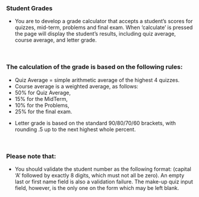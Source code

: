 ### Student Grades 

* You are to develop a grade calculator that accepts a student’s scores for quizzes, mid-term, problems and final exam.  When ‘calculate’ is pressed the page will display the student’s results, including quiz average, course average, and letter grade.
<br/>

### The calculation of the grade is based on the following rules:
- Quiz Average = simple arithmetic average of the highest 4 quizzes.
- Course average is a weighted average, as follows:
- 50% for Quiz Average,
- 15% for the MidTerm,
- 10% for the Problems,
- 25% for the final exam.

* Letter grade is based on the standard 90/80/70/60 brackets, with rounding .5 up to the next highest whole percent.  

<br/>

### Please note that:
* You should validate the student number as the following format: (capital ‘A’ followed by exactly 8 digits, which must not all be zero).  An empty last or first name field is also a validation failure.  The make-up quiz input field, however, is the only one on the form which may be left blank.
